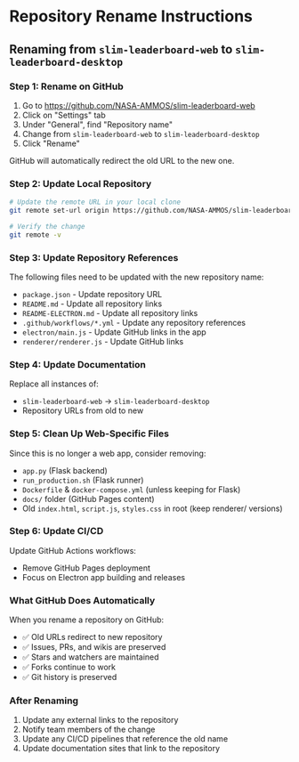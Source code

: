 # Repository Rename Instructions

## Renaming from `slim-leaderboard-web` to `slim-leaderboard-desktop`

### Step 1: Rename on GitHub

1. Go to https://github.com/NASA-AMMOS/slim-leaderboard-web
2. Click on "Settings" tab
3. Under "General", find "Repository name"
4. Change from `slim-leaderboard-web` to `slim-leaderboard-desktop`
5. Click "Rename"

GitHub will automatically redirect the old URL to the new one.

### Step 2: Update Local Repository

```bash
# Update the remote URL in your local clone
git remote set-url origin https://github.com/NASA-AMMOS/slim-leaderboard-desktop.git

# Verify the change
git remote -v
```

### Step 3: Update Repository References

The following files need to be updated with the new repository name:

- `package.json` - Update repository URL
- `README.md` - Update all repository links
- `README-ELECTRON.md` - Update all repository links
- `.github/workflows/*.yml` - Update any repository references
- `electron/main.js` - Update GitHub links in the app
- `renderer/renderer.js` - Update GitHub links

### Step 4: Update Documentation

Replace all instances of:
- `slim-leaderboard-web` → `slim-leaderboard-desktop`
- Repository URLs from old to new

### Step 5: Clean Up Web-Specific Files

Since this is no longer a web app, consider removing:
- `app.py` (Flask backend)
- `run_production.sh` (Flask runner)
- `Dockerfile` & `docker-compose.yml` (unless keeping for Flask)
- `docs/` folder (GitHub Pages content)
- Old `index.html`, `script.js`, `styles.css` in root (keep renderer/ versions)

### Step 6: Update CI/CD

Update GitHub Actions workflows:
- Remove GitHub Pages deployment
- Focus on Electron app building and releases

### What GitHub Does Automatically

When you rename a repository on GitHub:
- ✅ Old URLs redirect to new repository
- ✅ Issues, PRs, and wikis are preserved
- ✅ Stars and watchers are maintained
- ✅ Forks continue to work
- ✅ Git history is preserved

### After Renaming

1. Update any external links to the repository
2. Notify team members of the change
3. Update any CI/CD pipelines that reference the old name
4. Update documentation sites that link to the repository